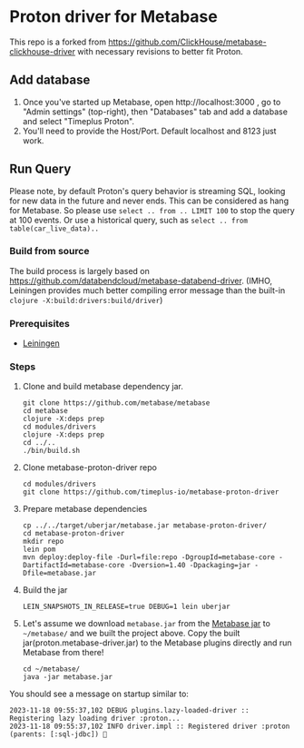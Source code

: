 # Proton driver for Metabase

This repo is a forked from https://github.com/ClickHouse/metabase-clickhouse-driver with necessary revisions to better fit Proton.

## Add database

1. Once you've started up Metabase, open http://localhost:3000 , go to "Admin settings" (top-right), then "Databases" tab and add a database and select "Timeplus Proton".
2. You'll need to provide the Host/Port. Default localhost and 8123 just work.

## Run Query
Please note, by default Proton's query behavior is streaming SQL, looking for new data in the future and never ends. This can be considered as hang for Metabase. So please use `select .. from .. LIMIT 100` to stop the query at 100 events. Or use a historical query, such as `select .. from table(car_live_data)..`

### Build from source
The build process is largely based on https://github.com/databendcloud/metabase-databend-driver. (IMHO, Leiningen provides much better compiling error message than the built-in `clojure -X:build:drivers:build/driver`)

### Prerequisites

- [Leiningen](https://leiningen.org/)

### Steps

1. Clone and build metabase dependency jar.

   ```shell
   git clone https://github.com/metabase/metabase
   cd metabase
   clojure -X:deps prep
   cd modules/drivers
   clojure -X:deps prep
   cd ../..
   ./bin/build.sh
   ```

2. Clone metabase-proton-driver repo

   ```shell
   cd modules/drivers
   git clone https://github.com/timeplus-io/metabase-proton-driver
   ```

3. Prepare metabase dependencies

   ```shell
   cp ../../target/uberjar/metabase.jar metabase-proton-driver/
   cd metabase-proton-driver
   mkdir repo
   lein pom
   mvn deploy:deploy-file -Durl=file:repo -DgroupId=metabase-core -DartifactId=metabase-core -Dversion=1.40 -Dpackaging=jar -Dfile=metabase.jar
   ```

4. Build the jar

   ```shell
   LEIN_SNAPSHOTS_IN_RELEASE=true DEBUG=1 lein uberjar
   ```

5. Let's assume we download `metabase.jar` from the [Metabase jar](https://www.metabase.com/docs/latest/operations-guide/running-the-metabase-jar-file.html) to `~/metabase/` and we built the project above. Copy the built jar(proton.metabase-driver.jar) to the Metabase plugins directly and run Metabase from there!

   ```shell
   cd ~/metabase/
   java -jar metabase.jar
   ```

You should see a message on startup similar to:

```
2023-11-18 09:55:37,102 DEBUG plugins.lazy-loaded-driver :: Registering lazy loading driver :proton...
2023-11-18 09:55:37,102 INFO driver.impl :: Registered driver :proton (parents: [:sql-jdbc]) 🚚
```
